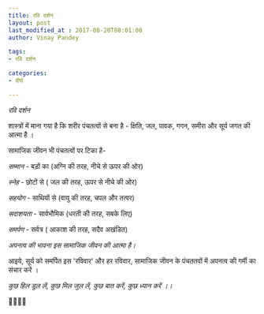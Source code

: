 ```yaml
---
title: रवि दर्शन
layout: post
last_modified_at : 2017-08-20T08:01:00
author: Vinay Pandey

tags:
- रवि दर्शन

categories:
- दीर्घ

---
```


*रवि दर्शन*

शास्त्रों में माना गया है कि शरीर पंचतत्वों से बना है - 
क्षिति, जल, पावक, गगन, समीरा और 
सूर्य जगत की आत्मा है । 

सामाजिक जीवन भी पंचतत्वों पर टिका है-

*सम्मान* - बड़ों का (अग्नि की तरह, नीचे से ऊपर की ओर)

*स्नेह* - छोटों से ( जल की तरह, ऊपर से नीचे की ओर)

*सहयोग* - साथियों से (वायु की तरह, चपल और तत्पर)

*सदाशयता* - सार्वभौमिक (धरती की तरह, सबके लिए)

*समर्पण* - सर्वत्र ( आकाश की तरह, सदैव अखंडित)

*अपनत्व की भावना इस सामाजिक जीवन की आत्मा है।*
 
आइये, सूर्य को समर्पित इस 'रविवार' और हर रविवार,
सामाजिक जीवन के पंचततवों में अपनत्व की गर्मी का संचार करें । 

*कुछ हिल डुल लें,*
*कुछ मिल जुल लें,*
*कुछ बात करें,*
*कुछ ध्यान करें ।।*

🙏🌷🌷🙏
